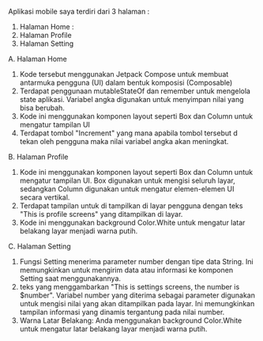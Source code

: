 Aplikasi mobile saya terdiri dari 3 halaman :
1. Halaman Home :
2. Halaman Profile
3. Halaman Setting

A. Halaman Home
1. Kode tersebut menggunakan Jetpack Compose untuk membuat antarmuka pengguna (UI) dalam bentuk komposisi (Composable)
2. Terdapat penggunaan mutableStateOf dan remember untuk mengelola state aplikasi.
   Variabel angka digunakan untuk menyimpan nilai yang bisa berubah.
3. Kode ini menggunakan komponen layout seperti Box dan Column untuk mengatur tampilan UI
4. Terdapat tombol "Increment" yang mana apabila tombol tersebut d tekan oleh pengguna maka
   nilai variabel angka akan meningkat.

B. Halaman Profile
1. Kode ini menggunakan komponen layout seperti Box dan Column untuk mengatur tampilan UI. Box digunakan untuk mengisi seluruh layar, sedangkan Column digunakan untuk mengatur elemen-elemen UI secara vertikal.
2. Terdapat tampilan untuk di tampilkan di layar pengguna dengan teks "This is profile screens" yang ditampilkan di layar. 
3. Kode ini menggunakan background Color.White untuk mengatur latar belakang layar menjadi warna putih.

C. Halaman Setting
1. Fungsi Setting menerima parameter number dengan tipe data String. Ini memungkinkan untuk mengirim data atau informasi ke komponen Setting saat menggunakannya.
2. teks yang menggambarkan "This is settings screens, the number is $number". Variabel number yang diterima sebagai parameter digunakan untuk mengisi nilai yang akan ditampilkan pada layar. Ini memungkinkan tampilan informasi yang dinamis tergantung pada nilai number.
3. Warna Latar Belakang: Anda menggunakan background Color.White untuk mengatur latar belakang layar menjadi warna putih.


   

